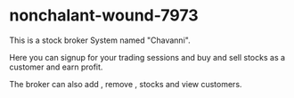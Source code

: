 # nonchalant-wound-7973

This is a stock broker System named "Chavanni".

Here you can signup for your trading sessions and buy and sell stocks as a customer and earn profit.

The broker can also add , remove , stocks and view customers.
